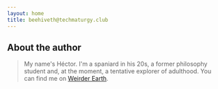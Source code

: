 ```yaml
---
layout: home
title: beehiveth@techmaturgy.club
---
```

## About the author 
> My name's Héctor. I'm a spaniard in his 20s, a former philosophy student and, at the moment, a tentative explorer of adulthood. You can find me on [Weirder Earth](https://weirder.earth/@beehiveth).